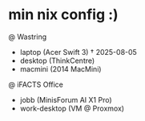 # min nix config :)

@ Wastring
- laptop (Acer Swift 3) † 2025-08-05
- desktop (ThinkCentre)
- macmini (2014 MacMini)

@ iFACTS Office
- jobb (MinisForum AI X1 Pro)
- work-desktop (VM @ Proxmox)
